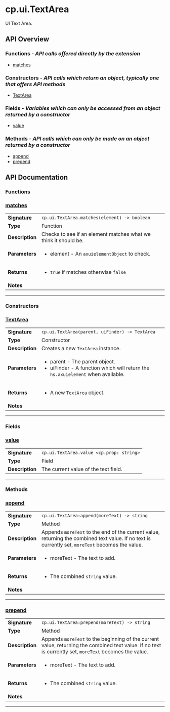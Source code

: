 # cp.ui.TextArea

UI Text Area.

## API Overview
### **Functions** - _API calls offered directly by the extension_
 * [matches](#matches)

### **Constructors** - _API calls which return an object, typically one that offers API methods_
 * [TextArea](#textarea)

### **Fields** - _Variables which can only be accessed from an object returned by a constructor_
 * [value](#value)

### **Methods** - _API calls which can only be made on an object returned by a constructor_
 * [append](#append)
 * [prepend](#prepend)


## API Documentation

### Functions


### [matches](#matches)

|                                             |                                                                                     |
| --------------------------------------------|-------------------------------------------------------------------------------------|
| **Signature**                               | `cp.ui.TextArea.matches(element) -> boolean`                                                                    |
| **Type**                                    | Function                                                                     |
| **Description**                             | Checks to see if an element matches what we think it should be.                                                                     |
| **Parameters**                              | <ul><li>element - An `axuielementObject` to check.</li></ul> |
| **Returns**                                 | <ul><li>`true` if matches otherwise `false`</li></ul>          |
| **Notes**                                   | <ul></ul>                |

---
### Constructors


### [TextArea](#textarea)

|                                             |                                                                                     |
| --------------------------------------------|-------------------------------------------------------------------------------------|
| **Signature**                               | `cp.ui.TextArea(parent, uiFinder) -> TextArea`                                                                    |
| **Type**                                    | Constructor                                                                     |
| **Description**                             | Creates a new `TextArea` instance.                                                                     |
| **Parameters**                              | <ul><li>parent - The parent object.</li><li>uiFinder - A function which will return the `hs.axuielement` when available.</li></ul> |
| **Returns**                                 | <ul><li>A new `TextArea` object.</li></ul>          |
| **Notes**                                   | <ul></ul>                |

---
### Fields


### [value](#value)

|                                             |                                                                                     |
| --------------------------------------------|-------------------------------------------------------------------------------------|
| **Signature**                               | `cp.ui.TextArea.value <cp.prop: string>`                                                                    |
| **Type**                                    | Field                                                                     |
| **Description**                             | The current value of the text field.                                                                     |

---
### Methods


### [append](#append)

|                                             |                                                                                     |
| --------------------------------------------|-------------------------------------------------------------------------------------|
| **Signature**                               | `cp.ui.TextArea:append(moreText) -> string`                                                                    |
| **Type**                                    | Method                                                                     |
| **Description**                             | Appends `moreText` to the end of the current value, returning the combined text value. If no text is currently set, `moreText` becomes the value.                                                                     |
| **Parameters**                              | <ul><li>moreText - The text to add.</li></ul> |
| **Returns**                                 | <ul><li>The combined `string` value.</li></ul>          |
| **Notes**                                   | <ul></ul>                |

---

### [prepend](#prepend)

|                                             |                                                                                     |
| --------------------------------------------|-------------------------------------------------------------------------------------|
| **Signature**                               | `cp.ui.TextArea:prepend(moreText) -> string`                                                                    |
| **Type**                                    | Method                                                                     |
| **Description**                             | Appends `moreText` to the beginning of the current value, returning the combined text value. If no text is currently set, `moreText` becomes the value.                                                                     |
| **Parameters**                              | <ul><li>moreText - The text to add.</li></ul> |
| **Returns**                                 | <ul><li>The combined `string` value.</li></ul>          |
| **Notes**                                   | <ul></ul>                |

---
